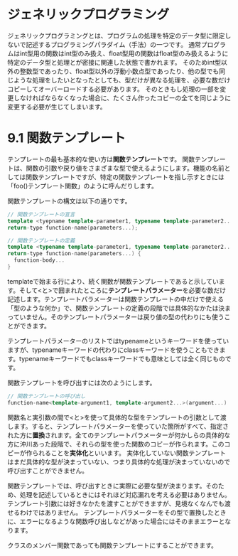 # ジェネリックプログラミング
ジェネリックプログラミングとは、プログラムの処理を特定のデータ型に限定しないで記述するプログラミングパラダイム（手法）の一つです。
通常プログラムはint型用の関数はint型のみ扱え、float型用の関数はfloat型のみ扱えるように特定のデータ型と処理とが密接に関連した状態で書かれます。
そのためint型以外の整数型であったり、float型以外の浮動小数点型であったり、他の型でも同じような処理をしたいとなったとしても、型だけが異なる処理を、必要な数だけコピーしてオーバーロードする必要があります。
そのときもし処理の一部を変更しなければならなくなった場合に、たくさん作ったコピーの全てを同じように変更する必要が生じてしまいます。

# 9.1 関数テンプレート
テンプレートの最も基本的な使い方は**関数テンプレート**です。
関数テンプレートは、関数の引数や戻り値をさまざまな型で使えるようにします。機能の名前としては関数テンプレートですが、特定の関数テンプレートを指し示すときには「foo()テンプレート関数」のように呼んだりします。

関数テンプレートの構文は以下の通りです。
```C++
// 関数テンプレートの宣言
template <tyepname template-parameter1, typename template-parameter2...>
return-type function-name(parameters...);

// 関数テンプレートの定義
template <typename template-parameter1, typename template-parameter2...>
return-type function-name(parameters...) {
  function-body...
}
```

templateで始まる行により、続く関数が関数テンプレートであると示しています。そして<と>で囲まれたところに**テンプレートパラメーター**を必要な数だけ記述します。テンプレートパラメーターは関数テンプレートの中だけで使える「型のような何か」で、関数テンプレートの定義の段階では具体的なかたは決まっていません。そのテンプレートパラメーターは戻り値の型の代わりにも使うことができます。

テンプレートパラメーターのリストではtypenameというキーワードを使っていますが、typenameキーワードの代わりにclassキーワードを使うこともできます。typenameキーワードでもclassキーワードでも意味としては全く同じものです。

関数テンプレートを呼び出すには次のようにします。
```C++
// 関数テンプレートの呼び出し
function-name<template-argument1, template-argument2...>(argument...)
```

関数名と実引数の間で<と>を使って具体的な型をテンプレートの引数として渡します。すると、テンプレートパラメーターを使っていた箇所がすべて、指定された方に**置換**されます。全てのテンプレートパラメーターが何かしらの具体的な方に沖川あった段階で、それらの型を使った関数のコピーが作られます。このコピーが作られることを**実体化**といいます。
実体化していない関数テンプレートはまだ具体的な型が決まっていない、つまり具体的な処理が決まっていないので呼び出すことができません。

関数テンプレートでは、呼び出すときに実際に必要な型が決まります。そのため、処理を記述しているときにはそれほど対応漏れを考える必要はありません。
テンプレート引数には好きなかたを渡すことができますが、見境なくなんでも渡せるわけではありません。
テンプレートパラメーターをその型で置換したときに、エラーになるような関数呼び出しなどがあった場合にはそのままエラーとなります。

クラスのメンバー関数であっても関数テンプレートにすることができます。
